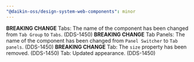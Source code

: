 ```yaml
---
"@daikin-oss/design-system-web-components": minor
---
```


**BREAKING CHANGE** Tabs: The name of the component has been changed from `Tab Group` to `Tabs`. (DDS-1450)
**BREAKING CHANGE** Tab Panels: The name of the component has been changed from `Panel Switcher` to `Tab panels`. (DDS-1450)
**BREAKING CHANGE** Tab: The `size` property has been removed. (DDS-1450)
Tab: Updated appearance. (DDS-1450)
